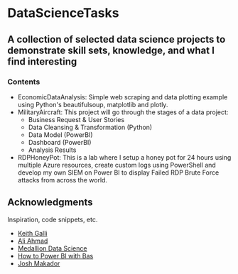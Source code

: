 # DataScienceTasks

## A collection of selected data science projects to demonstrate skill sets, knowledge, and what I find interesting
### Contents
- EconomicDataAnalysis: Simple web scraping and data plotting example using Python's beautifulsoup, matplotlib and plotly.
- MilitaryAircraft: This project will go through the stages of a data project:
  - Business Request & User Stories
  - Data Cleansing & Transformation (Python)
  - Data Model (PowerBI)
  - Dashboard (PowerBI)
  - Analysis Results
- RDPHoneyPot: This is a lab where I setup a honey pot for 24 hours using multiple Azure resources, create custom logs using PowerShell and develop my own SIEM on Power BI to display Failed RDP Brute Force attacks from across the world.

## Acknowledgments

Inspiration, code snippets, etc.
* [Keith Galli](https://github.com/KeithGalli)
* [Ali Ahmad](https://www.youtube.com/c/AliAhmad1987)
* [Medallion Data Science](https://www.youtube.com/channel/UCxladMszXan-jfgzyeIMyvw/featured)
* [How to Power BI with Bas](https://www.youtube.com/c/HowtoPowerBI)
* [Josh Makador](https://www.youtube.com/c/JoshMadakor)